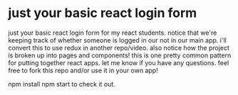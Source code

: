# just your basic react login form

just your basic react login form for my react students.
notice that we're keeping track of whether someone is logged in our not in our main app.
i'll convert this to use redux in another repo/video.
also notice how the project is broken up into pages and components!
this is one pretty common pattern for putting together react apps.
let me know if you have any questions.
feel free to fork this repo and/or use it in your own app!

npm install
npm start to check it out.
